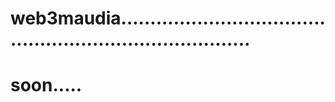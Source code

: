 # web3maudia............................................................................
# soon.....
